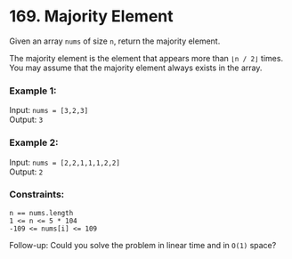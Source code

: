 # 169. Majority Element   
  
Given an array ```nums``` of size ```n```, return the majority element.  
  
The majority element is the element that appears more than ```⌊n / 2⌋``` times. You may assume that the majority element always exists in the array.  
  
   
  
### **Example 1:**  
Input: ```nums = [3,2,3]```  
Output: ```3```  
  
### **Example 2:**  
Input: ```nums = [2,2,1,1,1,2,2]```  
Output: ```2```  
   
  
### **Constraints:**  
  
```n == nums.length```  
```1 <= n <= 5 * 104```  
```-109 <= nums[i] <= 109```  
   
  
Follow-up: Could you solve the problem in linear time and in ```O(1)``` space?  